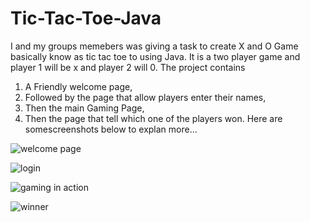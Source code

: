 # Tic-Tac-Toe-Java
I and my groups memebers was giving a task to create X and O Game basically know as tic tac toe to using Java.
It is a two player game and player 1 will be x and player 2 will 0.
The project contains 
1. A Friendly welcome page,
2. Followed by the page that allow players enter their names,
3. Then the main Gaming Page,
4. Then the page that tell which one of the players won.
Here are somescreenshots below to explan more...
 
![welcome page](https://github.com/user-attachments/assets/41150cd2-f09d-45ce-9fbb-935167286293)


![login](https://github.com/user-attachments/assets/721afab8-aea3-42c9-9904-5589ebd9bd48)


![gaming in action](https://github.com/user-attachments/assets/e18a91b0-96bf-4881-b0e5-523afada72a1)


![winner](https://github.com/user-attachments/assets/581aebc6-1739-488a-a482-c503e17aa60e)



